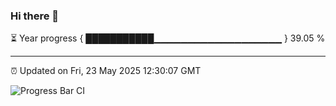 ### Hi there 👋

⏳ Year progress { ███████████▁▁▁▁▁▁▁▁▁▁▁▁▁▁▁▁▁▁▁ } 39.05 %

---

⏰ Updated on Fri, 23 May 2025 12:30:07 GMT

![Progress Bar CI](https://github.com/liununu/liununu/workflows/Progress%20Bar%20CI/badge.svg)
